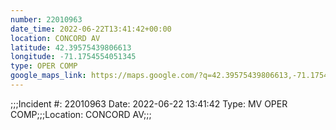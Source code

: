 ```yaml
---
number: 22010963
date_time: 2022-06-22T13:41:42+00:00
location: CONCORD AV
latitude: 42.39575439806613
longitude: -71.1754554051345
type: OPER COMP
google_maps_link: https://maps.google.com/?q=42.39575439806613,-71.1754554051345
---
```


;;;Incident #: 22010963  Date: 2022-06-22 13:41:42   Type: MV OPER COMP;;;Location: CONCORD AV;;;
